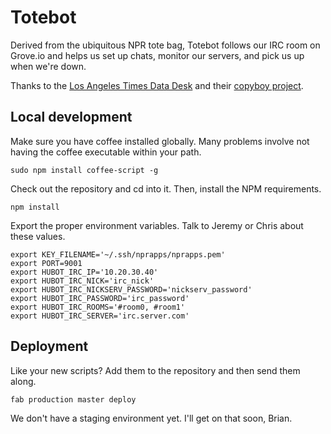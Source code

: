 # Totebot

Derived from the ubiquitous NPR tote bag, Totebot follows our IRC room on Grove.io and helps us set up chats, monitor our servers, and pick us up when we're down.

Thanks to the [Los Angeles Times Data Desk](http://datadesk.latimes.com/) and their [copyboy project](https://github.com/datadesk/copyboy).

## Local development
Make sure you have coffee installed globally. Many problems involve not having the coffee executable within your path.
```
sudo npm install coffee-script -g
```

Check out the repository and cd into it. Then, install the NPM requirements.
```
npm install
```

Export the proper environment variables. Talk to Jeremy or Chris about these values.
```
export KEY_FILENAME='~/.ssh/nprapps/nprapps.pem'
export PORT=9001
export HUBOT_IRC_IP='10.20.30.40'
export HUBOT_IRC_NICK='irc_nick'
export HUBOT_IRC_NICKSERV_PASSWORD='nickserv_password'
export HUBOT_IRC_PASSWORD='irc_password'
export HUBOT_IRC_ROOMS='#room0, #room1'
export HUBOT_IRC_SERVER='irc.server.com'
```

## Deployment
Like your new scripts? Add them to the repository and then send them along.
```
fab production master deploy
```

We don't have a staging environment yet. I'll get on that soon, Brian.
